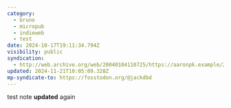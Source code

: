 ```yaml
---
category:
  - bruno
  - micropub
  - indieweb
  - test
date: 2024-10-17T19:11:34.794Z
visibility: public
syndication:
  - http://web.archive.org/web/20040104110725/https://aaronpk.example/2014/06/01/9/indieweb
updated: 2024-11-21T10:05:09.328Z
mp-syndicate-to: https://fosstodon.org/@jackdbd
---
```


test note **updated** again